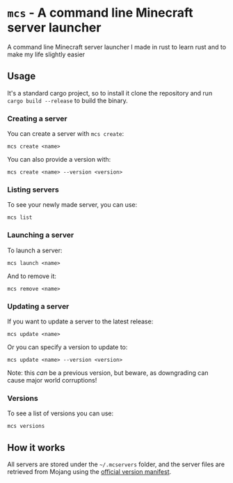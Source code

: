 # `mcs` - A command line Minecraft server launcher
A command line Minecraft server launcher I made in rust to learn rust and to make my life slightly easier

## Usage
It's a standard cargo project, so to install it clone the repository and run `cargo build --release` to build the binary.

### Creating a server
You can create a server with `mcs create`:
```
mcs create <name>
```
You can also provide a version with:
```
mcs create <name> --version <version>
```

### Listing servers
To see your newly made server, you can use:
```
mcs list
```

### Launching a server
To launch a server:
```
mcs launch <name>
```
And to remove it:
```
mcs remove <name>
```

### Updating a server
If you want to update a server to the latest release:
```
mcs update <name>
```
Or you can specify a version to update to:
```
mcs update <name> --version <version>
```
Note: this *can* be a previous version, but beware, as downgrading can cause major world corruptions!


### Versions
To see a list of versions you can use:
```
mcs versions
```

## How it works
All servers are stored under the `~/.mcservers` folder, and the server files are retrieved from Mojang using the [official version manifest](https://piston-meta.mojang.com/mc/game/version_manifest_v2.json).
